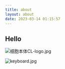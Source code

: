 ```yaml
---
title: about
layout: about
date: 2023-03-14 01:15:57
---
```


## Hello
![细胞本体CL-logo.jpg](https://gitee.com/LeiQiCN/upload-img/raw/master/Image/%E7%BB%86%E8%83%9E%E6%9C%AC%E4%BD%93CL-logo.jpg)


![keyboard.jpg](https://gitee.com/LeiQiCN/upload-img/raw/master/Image/keyboard.jpg)

